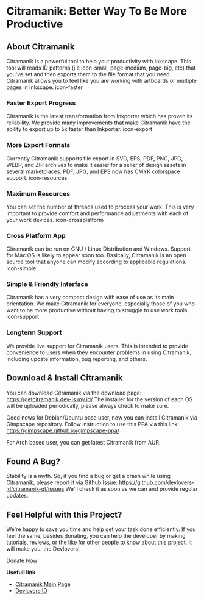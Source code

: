 # Citramanik: Better Way To Be More Productive

## About Citramanik
Citramanik is a powerful tool to help your productivity with Inkscape. This tool will reads ID patterns (i.e icon-small, page-medium, page-big, etc) that you've set and then exports them to the file format that you need. Citramanik allows you to feel like you are working with artboards or multiple pages in Inkscape.
icon-faster

### Faster Export Progress
Citramanik is the latest transformation from Inkporter which has proven its reliability. We provide many improvements that make Citramanik have the ability to export up to 5x faster than Inkporter.
icon-export

### More Export Formats
Currently Citramanik supports file export in SVG, EPS, PDF, PNG, JPG, WEBP, and  ZIP archives to make it easier for  a seller of design assets in several marketplaces. PDF, JPG, and EPS now has CMYK colorspace support.
icon-resources

### Maximum Resources
You can set the number of threads used to process your work. This is very important to provide comfort and performance adjustments with each of your work devices.
icon-crossplatform

### Cross Platform App
Citramanik can be run on GNU / Linux Distribution and Windows. Support for Mac OS is likely to appear soon too. Basically, Citramanik is an open source tool that anyone can modify according to applicable regulations.
icon-simple

### Simple & Friendly Interface
Citramanik has a very compact design with ease of use as its main orientation. We make Citramanik for everyone, especially those of you who want to be more productive without having to struggle to use work tools.
icon-support

### Longterm Support
We provide live support for Citramanik users. This is intended to provide convenience to users when they encounter problems in using Citramanik, including update information, bug reporting, and others.


## Download & Install Citramanik

You can download Citramanik via the download page: https://getcitramanik.dev-is.my.id/
The installer for the version of each OS will be uploaded periodically, please always check to make sure.

Good news for Debian/Ubuntu base user, now you can install Citramanik via Gimpscape repository. Follow instruction to use this PPA via this link: https://gimpscape.github.io/gimpscape-ppa/

For Arch based user, you can get latest Citramanik from AUR.


## Found A Bug?

Stability is a myth. So, if you find a bug or get a crash while using Citramanik, please report it via Github Issue: https://github.com/devlovers-id/citramanik-qt/issues
We'll check it as soon as we can and provide regular updates.

## Feel Helpful with this Project?

We're happy to save you time and help get your task done efficiently. If you feel the same, besides donating, you can help the developer by making tutorials, reviews, or the like for other people to know about this project. It will make you, the Devlovers!

[Donate Now](https://s.id/citramanik)


**Usefull link**
- [Citramanik Main Page](https://citramanik.dev.is.my.id)
- [Devlovers ID](https://dev-is.my.id)
